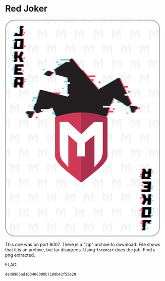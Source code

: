 # Red Joker
![red_joker.png](red_joker.png)

This one was on port 9007. There is a "zip" archive to download. File shows that it is an archive, but tar disagrees. Using ```foremost``` does the job. Find a png extracted. 

FLAG:
```
ded8965ad103400300b7180b42f55e28
```